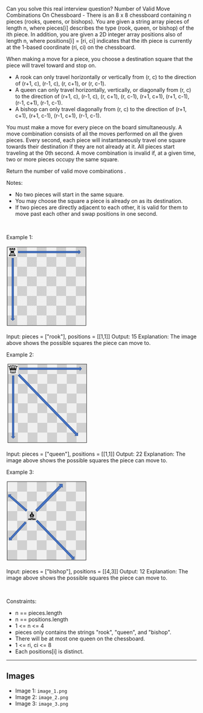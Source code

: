 Can you solve this real interview question? Number of Valid Move Combinations On Chessboard - There is an 8 x 8 chessboard containing n pieces (rooks, queens, or bishops). You are given a string array pieces of length n, where pieces[i] describes the type (rook, queen, or bishop) of the ith piece. In addition, you are given a 2D integer array positions also of length n, where positions[i] = [ri, ci] indicates that the ith piece is currently at the 1-based coordinate (ri, ci) on the chessboard.

When making a move for a piece, you choose a destination square that the piece will travel toward and stop on.

 * A rook can only travel horizontally or vertically from (r, c) to the direction of (r+1, c), (r-1, c), (r, c+1), or (r, c-1).
 * A queen can only travel horizontally, vertically, or diagonally from (r, c) to the direction of (r+1, c), (r-1, c), (r, c+1), (r, c-1), (r+1, c+1), (r+1, c-1), (r-1, c+1), (r-1, c-1).
 * A bishop can only travel diagonally from (r, c) to the direction of (r+1, c+1), (r+1, c-1), (r-1, c+1), (r-1, c-1).

You must make a move for every piece on the board simultaneously. A move combination consists of all the moves performed on all the given pieces. Every second, each piece will instantaneously travel one square towards their destination if they are not already at it. All pieces start traveling at the 0th second. A move combination is invalid if, at a given time, two or more pieces occupy the same square.

Return the number of valid move combinations .

Notes:

 * No two pieces will start in the same square.
 * You may choose the square a piece is already on as its destination.
 * If two pieces are directly adjacent to each other, it is valid for them to move past each other and swap positions in one second.

 

Example 1:

![Example 1](./image_1.png)


Input: pieces = ["rook"], positions = [[1,1]]
Output: 15
Explanation: The image above shows the possible squares the piece can move to.


Example 2:

![Example 2](./image_2.png)


Input: pieces = ["queen"], positions = [[1,1]]
Output: 22
Explanation: The image above shows the possible squares the piece can move to.


Example 3:

![Example 3](./image_3.png)


Input: pieces = ["bishop"], positions = [[4,3]]
Output: 12
Explanation: The image above shows the possible squares the piece can move to.


 

Constraints:

 * n == pieces.length
 * n == positions.length
 * 1 <= n <= 4
 * pieces only contains the strings "rook", "queen", and "bishop".
 * There will be at most one queen on the chessboard.
 * 1 <= ri, ci <= 8
 * Each positions[i] is distinct.

---

## Images

- Image 1: `image_1.png`
- Image 2: `image_2.png`
- Image 3: `image_3.png`
